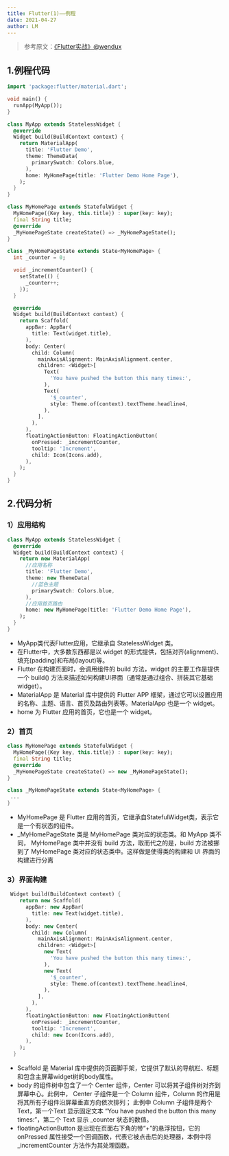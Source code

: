 ```yaml
---
title: Flutter(1)——例程
date: 2021-04-27
author: LM
---
```


> 参考原文：[《Flutter实战》@wendux ](https://book.flutterchina.club/)

## 1.例程代码

```dart
import 'package:flutter/material.dart';

void main() {
  runApp(MyApp());
}

class MyApp extends StatelessWidget {
  @override
  Widget build(BuildContext context) {
    return MaterialApp(
      title: 'Flutter Demo',
      theme: ThemeData(
        primarySwatch: Colors.blue,
      ),
      home: MyHomePage(title: 'Flutter Demo Home Page'),
    );
  }
}

class MyHomePage extends StatefulWidget {
  MyHomePage({Key key, this.title}) : super(key: key);
  final String title;
  @override
  _MyHomePageState createState() => _MyHomePageState();
}

class _MyHomePageState extends State<MyHomePage> {
  int _counter = 0;

  void _incrementCounter() {
    setState(() {
      _counter++;
    });
  }

  @override
  Widget build(BuildContext context) {
    return Scaffold(
      appBar: AppBar(
        title: Text(widget.title),
      ),
      body: Center(
        child: Column(
          mainAxisAlignment: MainAxisAlignment.center,
          children: <Widget>[
            Text(
              'You have pushed the button this many times:',
            ),
            Text(
              '$_counter',
              style: Theme.of(context).textTheme.headline4,
            ),
          ],
        ),
      ),
      floatingActionButton: FloatingActionButton(
        onPressed: _incrementCounter,
        tooltip: 'Increment',
        child: Icon(Icons.add),
      ), 
    );
  }
}

```

## 2.代码分析

### 1）应用结构

```dart
class MyApp extends StatelessWidget {
  @override
  Widget build(BuildContext context) {
    return new MaterialApp(
      //应用名称  
      title: 'Flutter Demo', 
      theme: new ThemeData(
        //蓝色主题  
        primarySwatch: Colors.blue,
      ),
      //应用首页路由  
      home: new MyHomePage(title: 'Flutter Demo Home Page'),
    );
  }
}
```

- MyApp类代表Flutter应用，它继承自 StatelessWidget 类。
- 在Flutter中，大多数东西都是以 widget 的形式提供，包括对齐(alignment)、填充(padding)和布局(layout)等。
- Flutter 在构建页面时，会调用组件的 build 方法，widget 的主要工作是提供一个 build() 方法来描述如何构建UI界面（通常是通过组合、拼装其它基础widget）。
- MaterialApp 是 Material 库中提供的 Flutter APP 框架，通过它可以设置应用的名称、主题、语言、首页及路由列表等。MaterialApp 也是一个 widget。
- home 为 Flutter 应用的首页，它也是一个 widget。

### 2）首页

```dart
class MyHomePage extends StatefulWidget {
  MyHomePage({Key key, this.title}) : super(key: key);
  final String title;
  @override
  _MyHomePageState createState() => new _MyHomePageState();
}

class _MyHomePageState extends State<MyHomePage> {
 ...
}
```

- MyHomePage 是 Flutter 应用的首页，它继承自StatefulWidget类，表示它是一个有状态的组件。
- _MyHomePageState 类是 MyHomePage 类对应的状态类。和 MyApp 类不同， MyHomePage 类中并没有 build 方法，取而代之的是，build 方法被挪到了 MyHomePage 类对应的状态类中。这样做是使得类的构建和 UI 界面的构建进行分离

### 3）界面构建

```dart
 Widget build(BuildContext context) {
    return new Scaffold(
      appBar: new AppBar(
        title: new Text(widget.title),
      ),
      body: new Center(
        child: new Column(
          mainAxisAlignment: MainAxisAlignment.center,
          children: <Widget>[
            new Text(
              'You have pushed the button this many times:',
            ),
            new Text(
              '$_counter',
              style: Theme.of(context).textTheme.headline4,
            ),
          ],
        ),
      ),
      floatingActionButton: new FloatingActionButton(
        onPressed: _incrementCounter,
        tooltip: 'Increment',
        child: new Icon(Icons.add),
      ),
    );
  }
```

- Scaffold 是 Material 库中提供的页面脚手架，它提供了默认的导航栏、标题和包含主屏幕widget树的body属性。
- body 的组件树中包含了一个 Center 组件，Center 可以将其子组件树对齐到屏幕中心。此例中， Center 子组件是一个 Column 组件，Column 的作用是将其所有子组件沿屏幕垂直方向依次排列； 此例中 Column 子组件是两个 Text，第一个Text 显示固定文本 “You have pushed the button this many times:”，第二个 Text 显示 _counter 状态的数值。
- floatingActionButton 是出现在页面右下角的带“+”的悬浮按钮，它的 onPressed 属性接受一个回调函数，代表它被点击后的处理器，本例中将 _incrementCounter 方法作为其处理函数。